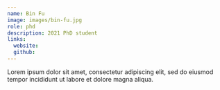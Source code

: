 ```yaml
---
name: Bin Fu
image: images/bin-fu.jpg
role: phd
description: 2021 PhD student
links:
  website: 
  github: 
---
```


Lorem ipsum dolor sit amet, consectetur adipiscing elit, sed do eiusmod tempor incididunt ut labore et dolore magna aliqua.
